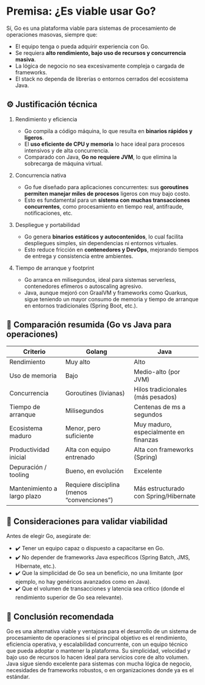 # Premisa: ¿Es viable usar Go?

Sí, Go es una plataforma viable para sistemas de procesamiento de operaciones masovas, siempre que:

- El equipo tenga o pueda adquirir experiencia con Go.
- Se requiera **alto rendimiento, bajo uso de recursos y concurrencia masiva**.
- La lógica de negocio no sea excesivamente compleja o cargada de frameworks.
- El stack no dependa de librerías o entornos cerrados del ecosistema Java.

## ⚙️ Justificación técnica

1. Rendimiento y eficiencia
   - Go compila a código máquina, lo que resulta en **binarios rápidos y ligeros**.
   - El **uso eficiente de CPU y memoria** lo hace ideal para procesos intensivos y de alta concurrencia.
   - Comparado con Java, **Go no requiere JVM**, lo que elimina la sobrecarga de máquina virtual.
2. Concurrencia nativa
   - Go fue diseñado para aplicaciones concurrentes: sus **goroutines permiten manejar miles de procesos** ligeros con muy bajo costo.
   - Esto es fundamental para un **sistema con muchas transacciones concurrentes**, como procesamiento en tiempo real, antifraude, notificaciones, etc.
3. Despliegue y portabilidad
   - Go genera **binarios estáticos y autocontenidos**, lo cual facilita despliegues simples, sin dependencias ni entornos virtuales.
   - Esto reduce fricción en **contenedores y DevOps**, mejorando tiempos de entrega y consistencia entre ambientes.
4. Tiempo de arranque y footprint

   - Go arranca en milisegundos, ideal para sistemas serverless, contenedores efímeros o autoscaling agresivo.
   - Java, aunque mejoró con GraalVM y frameworks como Quarkus, sigue teniendo un mayor consumo de memoria y tiempo de arranque en entornos tradicionales (Spring Boot, etc.).

## 🧱 Comparación resumida (Go vs Java para operaciones)

| Criterio                    | Golang                                     | Java                                  |
| --------------------------- | ------------------------------------------ | ------------------------------------- |
| Rendimiento                 | Muy alto                                   | Alto                                  |
| Uso de memoria              | Bajo                                       | Medio-alto (por JVM)                  |
| Concurrencia                | Goroutines (livianas)                      | Hilos tradicionales (más pesados)     |
| Tiempo de arranque          | Milisegundos                               | Centenas de ms a segundos             |
| Ecosistema maduro           | Menor, pero suficiente                     | Muy maduro, especialmente en finanzas |
| Productividad inicial       | Alta con equipo entrenado                  | Alta con frameworks (Spring)          |
| Depuración / tooling        | Bueno, en evolución                        | Excelente                             |
| Mantenimiento a largo plazo | Requiere disciplina (menos “convenciones”) | Más estructurado con Spring/Hibernate |

## 🚨 Consideraciones para validar viabilidad

Antes de elegir Go, asegúrate de:

- ✔️ Tener un equipo capaz o dispuesto a capacitarse en Go.
- ✔️ No depender de frameworks Java específicos (Spring Batch, JMS, Hibernate, etc.).
- ✔️ Que la simplicidad de Go sea un beneficio, no una limitante (por ejemplo, no hay genéricos avanzados como en Java).
- ✔️ Que el volumen de transacciones y latencia sea crítico (donde el rendimiento superior de Go sea relevante).

## 🎯 Conclusión recomendada

Go es una alternativa viable y ventajosa para el desarrollo de un sistema de procesamiento de operaciones si el principal objetivo es el rendimiento, eficiencia operativa, y escalabilidad concurrente, con un equipo técnico que pueda adoptar o mantener la plataforma. Su simplicidad, velocidad y bajo uso de recursos lo hacen ideal para servicios core de alto volumen. Java sigue siendo excelente para sistemas con mucha lógica de negocio, necesidades de frameworks robustos, o en organizaciones donde ya es el estándar.
